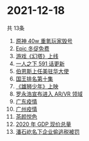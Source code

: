 # 2021-12-18
  共 13条

  <!-- BEGIN -->
  <!-- 最后更新时间:Sat Dec 18 2021 02:01:18 GMT+0000 (Coordinated Universal Time) -->
  1. [原神 40w 重氪玩家毁号](https://www.zhihu.com/search?q=原神)
1. [Epic 冬促免费](https://www.zhihu.com/search?q=epic)
1. [游戏《幻塔》上线](https://www.zhihu.com/search?q=幻塔)
1. [一人之下 591 话更新 ](https://www.zhihu.com/search?q=一人之下)
1. [伯恩斯上任美驻华大使](https://www.zhihu.com/search?q=美国驻华大使)
1. [国王排名第十集](https://www.zhihu.com/search?q=国王排名)
1. [《雄狮少年》上映](https://www.zhihu.com/search?q=雄狮少年)
1. [罗永浩宣布进入 AR/VR 领域](https://www.zhihu.com/search?q=罗永浩)
1. [广东疫情](https://www.zhihu.com/search?q=广东疫情)
1. [广州疫情](https://www.zhihu.com/search?q=广州疫情)
1. [茶颜悦色](https://www.zhihu.com/search?q=茶颜悦色)
1. [2020 年 GDP 现价总量](https://www.zhihu.com/search?q=2020GDP)
1. [潘石屹名下企业偷逃税被罚](https://www.zhihu.com/search?q=潘石屹)
  <!-- END -->
  